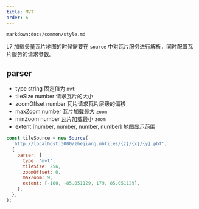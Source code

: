 ```yaml
---
title: MVT
order: 6
---
```


`markdown:docs/common/style.md`

L7 加载矢量瓦片地图的时候需要在 `source` 中对瓦片服务进行解析，同时配置瓦片服务的请求参数。

## parser

- type string 固定值为 `mvt`
- tileSize number 请求瓦片的大小
- zoomOffset number 瓦片请求瓦片层级的偏移
- maxZoom number 瓦片加载最大 `zoom`
- minZoom number 瓦片加载最小 `zoom`
- extent [number, number, number, number] 地图显示范围

```javascript
const tileSource = new Source(
  'http://localhost:3000/zhejiang.mbtiles/{z}/{x}/{y}.pbf',
  {
    parser: {
      type: 'mvt',
      tileSize: 256,
      zoomOffset: 0,
      maxZoom: 9,
      extent: [-180, -85.051129, 179, 85.051129],
    },
  },
);
```
